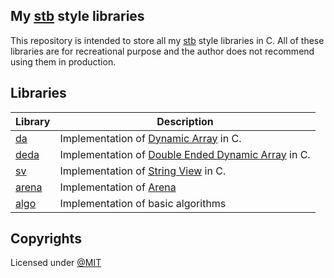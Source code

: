 ## My [stb](https://github.com/nothings/stb) style libraries
This repository is intended to store all my [stb](https://github.com/nothings/stb) style libraries in C. All of these libraries are for recreational purpose and the author does not recommend using them in production.

## Libraries
| Library                  | Description                                                                                             |
| ---------------------    | ------------------------------------------------------------------------------------------------------- |
| [da](./da/da.h)          | Implementation of [Dynamic Array](https://en.wikipedia.org/wiki/Dynamic_array) in C.                    |
| [deda](./deda/deda.h)    | Implementation of [Double Ended Dynamic Array](https://en.wikipedia.org/wiki/Double-ended_queue) in C.  |
| [sv](./sv/sv.h)          | Implementation of [String View](https://stackoverflow.com/questions/20803826/what-is-string-view) in C. |
| [arena](./arena/arena.h) | Implementation of [Arena](https://github.com/tsoding/arena)                                             |
| [algo](./algo/algo.h)    | Implementation of basic algorithms                                                                      |

## Copyrights
Licensed under [@MIT](.LICENSE)

